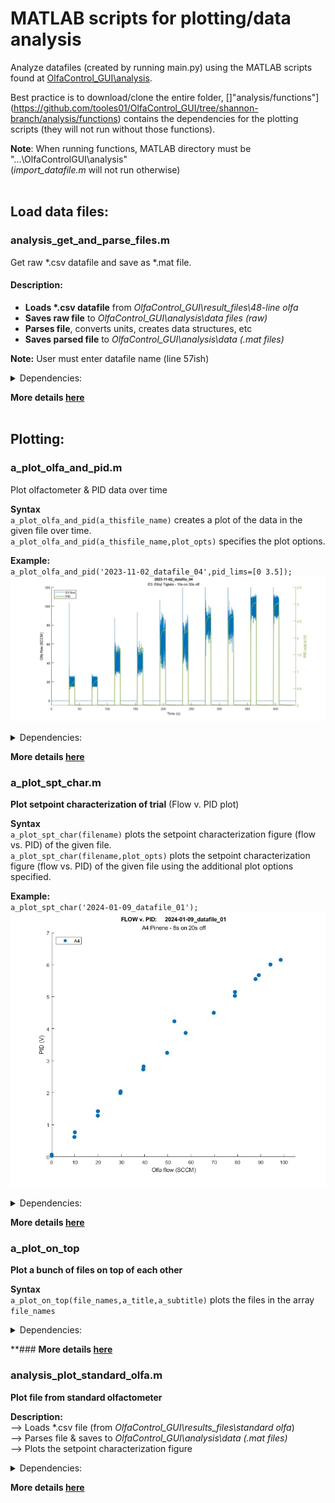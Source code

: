 # MATLAB scripts for plotting/data analysis

Analyze datafiles (created by running main.py) using the MATLAB scripts found at [OlfaControl_GUI\analysis](https://github.com/tooles01/OlfaControl_GUI/tree/shannon-branch/analysis).

Best practice is to download/clone the entire folder, []"analysis/functions"](https://github.com/tooles01/OlfaControl_GUI/tree/shannon-branch/analysis/functions) contains the dependencies for the plotting scripts (they will not run without those functions).



**Note**: When running functions, MATLAB directory must be "...\OlfaControlGUI\analysis"  
(*import_datafile.m* will not run otherwise)  
<br>

## Load data files:
### analysis_get_and_parse_files.m
Get raw \*.csv datafile and save as \*.mat file.  
#### Description:
- **Loads \*.csv datafile** from *OlfaControl_GUI\result_files\48-line olfa*  
- **Saves raw file** to *OlfaControl_GUI\analysis\data files (raw)*  
- **Parses file**, converts units, creates data structures, etc  
- **Saves parsed file** to *OlfaControl_GUI\analysis\data (.mat files)*  

**Note:** User must enter datafile name (line 57ish)

<details>
<summary>Dependencies:</summary>

- get_section_data
- import_cal_table
- import_datafile
- int_to_SCCM
- removeDuplicates_
</details>

**More details [here](Documentation/README_analysis_get_and_parse_files.md)**  
<br>

## Plotting:

### a_plot_olfa_and_pid.m
Plot olfactometer & PID data over time  

**Syntax**  
`a_plot_olfa_and_pid(a_thisfile_name)` creates a plot of the data in the given file over time.  
`a_plot_olfa_and_pid(a_thisfile_name,plot_opts)` specifies the plot options.  

**Example:**  
`a_plot_olfa_and_pid('2023-11-02_datafile_04',pid_lims=[0 3.5]);`
![plot_olfapid_default](images/images_analysis/plot_olfapid_default.jpg)

<details>
<summary>Dependencies:</summary>

- get_section_data
</details>

**More details [here](Documentation/README_a_plot_olfa_and_pid.md)**  


### a_plot_spt_char.m
**Plot setpoint characterization of trial** (Flow v. PID plot)  

**Syntax**  
`a_plot_spt_char(filename)` plots the setpoint characterization figure (flow vs. PID) of the given file.  
`a_plot_spt_char(filename,plot_opts)` plots the setpoint characterization figure (flow vs. PID) of the given file using the additional plot options specified.  

**Example:**  
`a_plot_spt_char('2024-01-09_datafile_01');`
![spt_char_default](images/images_analysis/spt_char_default.jpg)

<details>
<summary>Dependencies:</summary>

- get_section_data
</details>

**More details [here](Documentation/README_a_plot_spt_char.md)**  


### a_plot_on_top
**Plot a bunch of files on top of each other**

**Syntax**  
`a_plot_on_top(file_names,a_title,a_subtitle)` plots the files in the array `file_names`  

<details>
<summary>Dependencies:</summary>

- get_section_data
</details>

**### **More details [here](Documentation/README_a_plot_on_top.md)**


### analysis_plot_standard_olfa.m
**Plot file from standard olfactometer**

**Description:**  
--> Loads \*.csv file (from *OlfaControl_GUI\results_files\standard olfa*)  
--> Parses file & saves to *OlfaControl_GUI\analysis\data (.mat files)*  
--> Plots the setpoint characterization figure  

<details>
<summary>Dependencies:</summary>

- get_section_data  
    </details>

**More details [here](Documentation/README_plot_standard_olfa.md)**  